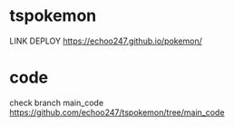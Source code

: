 # tspokemon
LINK DEPLOY https://echoo247.github.io/pokemon/

# code
check branch main_code https://github.com/echoo247/tspokemon/tree/main_code
